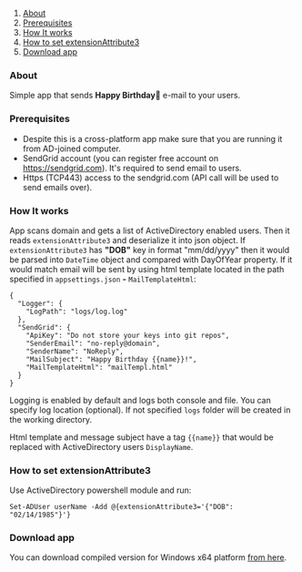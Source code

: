1. [About](#About)
2. [Prerequisites](#Prerequisites)
3. [How It works](#How-It-Works)
4. [How to set extensionAttribute3](#How-to-set-extensionAttribute3)
5. [Download app](#Download-app)

### About

Simple app that sends **Happy Birthday🎉** e-mail to your users.

### Prerequisites

- Despite this is a cross-platform app make sure that you are running it from AD-joined computer.
- SendGrid account (you can register free account on https://sendgrid.com). It's required to send email to users.
- Https (TCP443) access to the sendgrid.com (API call will be used to send emails over).

### How It works

App scans domain and gets a list of ActiveDirectory enabled users. Then it reads `extensionAttribute3` and deserialize it into json object.
If `extensionAttribute3` has **"DOB"** key in format "mm/dd/yyyy" then it would be parsed into `DateTime` object and compared with DayOfYear property. If it would match email will be sent by using html template located in the path specified in `appsettings.json` **-** `MailTemplateHtml`:

```
{
  "Logger": {
    "LogPath": "logs/log.log"
  },
  "SendGrid": {
    "ApiKey": "Do not store your keys into git repos",
    "SenderEmail": "no-reply@domain",
    "SenderName": "NoReply",
    "MailSubject": "Happy Birthday {{name}}!",
    "MailTemplateHtml": "mailTempl.html"
  }
}
```

Logging is enabled by default and logs both console and file. You can specify log location (optional). If not specified `logs` folder will be created in the working directory.

Html template and message subject have a tag `{{name}}` that would be replaced with ActiveDirectory users `DisplayName`.

### How to set extensionAttribute3

Use ActiveDirectory powershell module and run:

```
Set-ADUser userName -Add @{extensionAttribute3='{"DOB": "02/14/1985"}'}
```

### Download app

You can download compiled version for Windows x64 platform [from here](https://github.com/MTokarev/mailSender/releases/download/v1/win-x64.zip).
